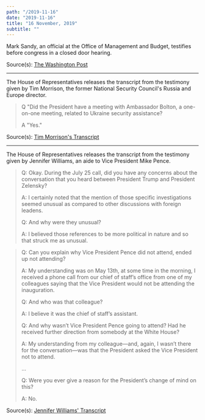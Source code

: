 ```yaml
---
path: "/2019-11-16"
date: "2019-11-16"
title: "16 November, 2019"
subtitle: ""
---
```


Mark Sandy, an official at the Office of Management and Budget, testifies before congress in a closed door hearing.

<span class="sources">
Source(s): <a href="https://www.washingtonpost.com/politics/white-house-budget-official-with-knowledge-of-delay-in-military-aid-to-ukraine-to-testify/2019/11/15/f84b809e-07ef-11ea-924a-28d87132c7ec_story.html" target="_blank" rel="noopener noreferrer">The Washington Post</a>
</span>

---

The House of Representatives releases the transcript from the testimony given by Tim Morrison, the former National Security Council's Russia and Europe director.

> Q "Did the President have a meeting with Ambassador Bolton, a one-on-one meeting, related to Ukraine security assistance?
>
> A "Yes."

<span class="sources">
Source(s): <a href="https://intelligence.house.gov/UploadedFiles/Morrison_FINAL_VERSION.pdf" target="_blank" rel="noopener noreferrer">Tim Morrison's Transcript</a>
</span>

---

The House of Representatives releases the transcript from the testimony given by Jennifer Williams, an aide to Vice President Mike Pence.

> Q: Okay. During the July 25 call, did you have any concerns about the conversation that you heard between President Trump and President Zelensky?
>
> A: I certainly noted that the mention of those specific investigations seemed unusual as compared to other discussions with foreign leadens.
>
> Q: And why were they unusual?
>
> A: I believed those references to be more political in nature and so that struck me as unusual.

> Q: Can you explain why Vice President Pence did not attend, ended up not attending?
>
> A: My understanding was on May 13th, at some time in the morning, I received a phone call from our chief of staff’s office from one of my colleagues saying that the Vice President would not be attending the inauguration.
>
> Q: And who was that colleague?
>
> A: I believe it was the chief of staff’s assistant.
>
> Q: And why wasn’t Vice President Pence going to attend? Had he received further direction from somebody at the White House?
>
> A: My understanding from my colleague—and, again, I wasn’t there for the conversation—was that the President asked the Vice President not to attend.
>
> ...
>
> Q: Were you ever give a reason for the President’s change of mind on this?
>
> A: No.

<span class="sources">
Source(s): <a href="https://intelligence.house.gov/UploadedFiles/Williams_FINAL_VERSION_with_Letter.pdf" target="_blank" rel="noopener noreferrer">Jennifer Williams' Transcript</a>
</span>
